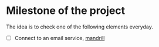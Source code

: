 # Milestone of the project

The idea is to check one of the following elements everyday.

*[ ] Connect to an email service, [mandrill][1]


[1]: http://mandrill.com/

